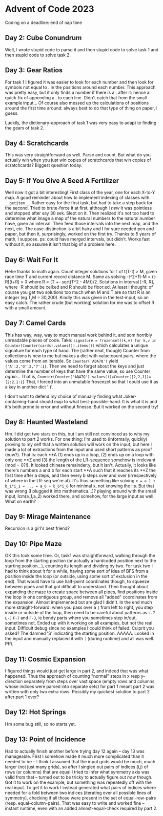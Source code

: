 # Advent of Code 2023

Coding on a deadline: end of nap time

## Day 2: Cube Conundrum

Well, I wrote stupid code to parse it and then stupid code to solve task 1 and then stupid code to solve task 2.

## Day 3: Gear Ratios

For task 1 I figured it was easier to look for each number and then look for symbols not equal to . in the positions around each number. This approach was pretty easy, but it only finds a number if there is a . after it: hence a quick-fix of appending a . to each line. Didn't catch that from the small example input... Of course also messed up the calculations of positions around the first time around: always best to do that type of thing on paper, I guess.

Luckily, the dictionary-approach of task 1 was very easy to adapt to finding the gears of task 2.

## Day 4: Scratchcards

This was very straightforward as well. Parse and count. But what do you actually win when you just win copies of scratchcards that win copies of scratchcards? Biggest question today.

## Day 5: If You Give A Seed A Fertilizer

Well now it got a bit interesting! First class of the year, one for each X-to-Y map. A good reminder about how to implement indexing of classes with `__getitem__`. Rather easy for the first task, but had to take a step back for the second. Tried to brute-force it at first, although I *new* it was pointless and stopped after say 30 sek. Slept on it. Then realized it's not too hard to determine what image a map of the natural numbers to the natural number have, given an interval. Then feed those intervals into the next map, and the next, etc. The case-distinction is a bit hairy and I for sure needed pen and paper, but then it, surprisingly, worked on the first try. Thanks to 5 years of math, I suppose. ps: could have merged intervals, but didn't. Works fast without it, so assume it isn't that big of a problem here.

## Day 6: Wait For It

Hehe thanks to math again. Count integer solutions for t of t(T-t) > M, given race time T and current record distance M. Same as solving -t^2+Tt-M = (t-R)(t+R) > 0 where R = (T +- sqrt(T^2 - 4M))/2. Solutions in interval [-R, R], where -R should be ceil:ed and R should be floor:ed. At least I thought: of course you get two solutions too much when M and T are so that R is an integer (eg T,M = 30,200). Kindly this was given in the test-input, so an easy catch. The rather crude (but working) solution for me was to offset R with a small amount.

## Day 7: Camel Cards

This has way, way, way to much manual work behind it, and som horribly unreadable pieces of code. Take:
```signature = frozenset((k,v) for k,v in Counter(Counter(cards).values()).items())```
which calculates a unique signature for each type of hand. The (rather neat, though) Counter from collections is new to me but makes a dict with value:count pairs, where the values come from an iterable. So `Counter('AQA7Q')` yield `{'A':2,'Q':2,'7':1}`. Then we need to forget about the keys and just determine the number of keys that have the same value, so use Counter *again*... That is, `Counter(Counter('AQA7Q').values())=Counter([2,2,1])={2:2,1:1}` That, I forced into an unmutable frosenzet so that I could use it as a key in another dict ':)'.

I don't want to defend my choice of manually finding what Joker-containing-hand should map to what best-possible-hand. It is what it is and it's both prone to error and without finesse. But it worked on the second try!

## Day 8: Haunted Wasteland

Hm. I did get two stars on this, but I am still not convinced as to why my solution to part 2 works. For one thing: I'm used to (informally, quickly) proving to my self that a written solution will work on the input, but here I made a lot of extractions from the input and used short patterns as proof (euw?). That is: each \*\*A (1) ends up in a loop, (2) ends up on a loop with only one \*\*Z and (3) the length of the LR-sequence somehow is irrelevant (mod = 0?!). It looked chinese remainder:y, but it isn't. Actually, it looks like there's numbers a and b for each start \*\*A such that it reaches its \*\*Z the first time after a steps, and then every b steps over and over (irrespectively of where in the LR-seq we're at). It's thus something like solving  `x = a_1 + b_1*i_1 = ... = a_6 + b_6*i_6` for minimal x, not knowing the i:s. But that was wrong (I plugged it into mathematica...)? playing around with the small input, lcm(a_1,a_2) worked there, and somehow, for the large input as well. What on earth?

## Day 9: Mirage Maintenance

Recursion is a girl's best friend?

## Day 10: Pipe Maze

OK this took some time. Or, task1 was straightforward, walking through the loop from the starting position (or actually a hardcoded position next to the starting position...), counting its length and dividing by two. For task two I had to think about it for a while, having some sort of idea of BFS from a position inside the loop (or outside, using some sort of exclusion in the end). That would have to use half-point coordinates though, to squeeze between pipes and that got difficult to understand. Then thought about expanding the maze to create space between all pipes, find positions inside the loop in one contiguous group, and remove all "added" coordinates from the expansion. Almost implemented but am glad I didn't. In the end much more straight-forward: when you pass over a `|`  from left to right, you step inside or outside of the loop, then need to be careful about patterns as `L-7` `L-J` `F-7` and `F-J`, ie bendy parts where you sometimes step in/out, sometimes not. Ended up with it working on all examples, but not the real input. Difficult debug since no examples I could think of failed. Culprit you asked? The damned 'S' indicating the starting position. AAAAA. Looked in the input and manually replaced it with `|` (during runtime) and all was well. Pfft.

## Day 11: Cosmic Expansion

I figured things would just get large in part 2, and indeed that was what happened. Thus the approach of counting "normal" steps in x resp y-direction separately from steps over vast space (empty rows and columns, whose indices were parsed into separate sets) for part 1 meant part 2 was written with only two extra rows. Possibly my quickest solution to part 2 after part 1 ever?

## Day 12: Hot Springs

Hm some bug still, so no starts yet.

## Day 13: Point of Incidence

Had to actually finish another before trying day 12 again – day 13 was manageable. First I somehow made it much more complicated than it needed to be – I think I assumed that the input grids would be much, much larger (not just many grids), so after I singled out pairs of indices (i,j) of rows (or columns) that are equal I tried to infer what symmetry axis was valid from that – turned out to be tricky to actually figure out *how* though. Got it to work on the example, but something was repeatedly off with the real input. To get it to work I  instead generated what pairs of indices where needed for a fold between two indices (iterating over all possible lines of symmetry), checking if all those were present in the set of equal-row-pairs (resp. equal-column-pairs). That was easy to write and worked fine – instant runtime, even with an added almost-equal-check required by part 2.
